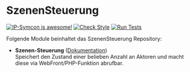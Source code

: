 # SzenenSteuerung

[![IP-Symcon is awesome!](https://img.shields.io/badge/IP--Symcon-5.0-blue.svg)](https://www.symcon.de)
[![Check Style](https://github.com/symcon/SzenenSteuerung/workflows/Check%20Style/badge.svg)](https://github.com/symcon/SzenenSteuerung/actions)
[![Run Tests](https://github.com/symcon/SzenenSteuerung/workflows/Run%20Tests/badge.svg)](https://github.com/symcon/SzenenSteuerung/actions)

Folgende Module beinhaltet das SzenenSteuerung Repository:

- __Szenen-Steuerung__ ([Dokumentation](SzenenSteuerung))  
	Speichert den Zustand einer belieben Anzahl an Aktoren und macht diese via WebFront/PHP-Funktion abrufbar.
